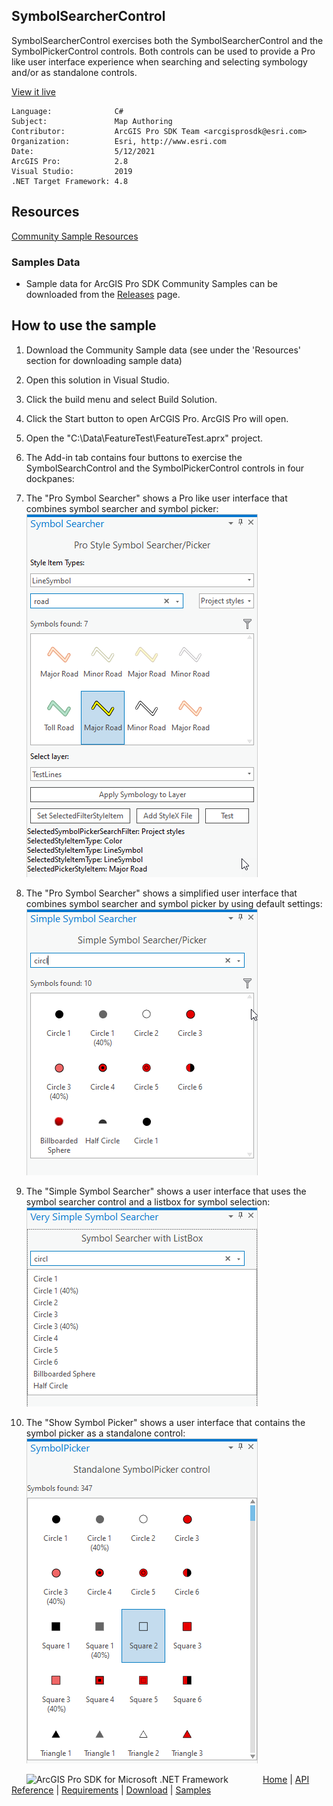 ## SymbolSearcherControl

<!-- TODO: Write a brief abstract explaining this sample -->
SymbolSearcherControl exercises both the SymbolSearcherControl and the SymbolPickerControl controls.  Both controls can be used to provide a Pro like user interface experience when searching and selecting symbology and/or as standalone controls.  
  


<a href="http://pro.arcgis.com/en/pro-app/sdk/" target="_blank">View it live</a>

<!-- TODO: Fill this section below with metadata about this sample-->
```
Language:              C#
Subject:               Map Authoring
Contributor:           ArcGIS Pro SDK Team <arcgisprosdk@esri.com>
Organization:          Esri, http://www.esri.com
Date:                  5/12/2021
ArcGIS Pro:            2.8
Visual Studio:         2019
.NET Target Framework: 4.8
```

## Resources

[Community Sample Resources](https://github.com/Esri/arcgis-pro-sdk-community-samples#resources)

### Samples Data

* Sample data for ArcGIS Pro SDK Community Samples can be downloaded from the [Releases](https://github.com/Esri/arcgis-pro-sdk-community-samples/releases) page.  

## How to use the sample
<!-- TODO: Explain how this sample can be used. To use images in this section, create the image file in your sample project's screenshots folder. Use relative url to link to this image using this syntax: ![My sample Image](FacePage/SampleImage.png) -->
1. Download the Community Sample data (see under the 'Resources' section for downloading sample data)  
1. Open this solution in Visual Studio.    
1. Click the build menu and select Build Solution.    
1. Click the Start button to open ArCGIS Pro. ArcGIS Pro will open.      
1. Open the "C:\Data\FeatureTest\FeatureTest.aprx" project.    
1. The Add-in tab contains four buttons to exercise the SymbolSearchControl and the SymbolPickerControl controls in four dockpanes:  
1. The "Pro Symbol Searcher" shows a Pro like user interface that combines symbol searcher and symbol picker:  
![UI](Screenshots/Screen1.png)  
  
1. The "Pro Symbol Searcher" shows a simplified user interface that combines symbol searcher and symbol picker by using default settings:  
![UI](Screenshots/Screen2.png)  
  
1. The "Simple Symbol Searcher" shows a user interface that uses the symbol searcher control and a listbox for symbol selection:  
![UI](Screenshots/Screen3.png)  
  
1. The "Show Symbol Picker" shows a user interface that contains the symbol picker as a standalone control:  
![UI](Screenshots/Screen4.png)  
  


<!-- End -->

&nbsp;&nbsp;&nbsp;&nbsp;&nbsp;&nbsp;<img src="https://esri.github.io/arcgis-pro-sdk/images/ArcGISPro.png"  alt="ArcGIS Pro SDK for Microsoft .NET Framework" height = "20" width = "20" align="top"  >
&nbsp;&nbsp;&nbsp;&nbsp;&nbsp;&nbsp;&nbsp;&nbsp;&nbsp;&nbsp;&nbsp;&nbsp;
[Home](https://github.com/Esri/arcgis-pro-sdk/wiki) | <a href="https://pro.arcgis.com/en/pro-app/latest/sdk/api-reference" target="_blank">API Reference</a> | [Requirements](https://github.com/Esri/arcgis-pro-sdk/wiki#requirements) | [Download](https://github.com/Esri/arcgis-pro-sdk/wiki#installing-arcgis-pro-sdk-for-net) | <a href="https://github.com/esri/arcgis-pro-sdk-community-samples" target="_blank">Samples</a>
